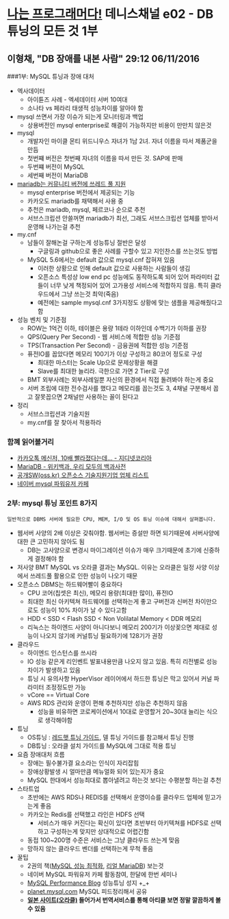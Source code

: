 # [나는 프로그래머다!](http://pod.ssenhosting.com/rss/programmer/iamprogram.xml) 데니스채널 e02 - DB 튜닝의 모든 것 1부

## 이형채, "DB 장애를 내본 사람"	29:12 06/11/2016

###1부: MySQL 튜닝과 장애 대처

* 엑사데이터
	* 아이튠즈 사례 - 엑세데이터 서버 10여대
	* 소나타 vs 페라리 태생적 성능차이를 알아야 함
* mysql 쓰면서 가장 이슈가 되는게 모니터링과 백업 
	* 상용버전인 mysql enterprise로 해결이 가능하지만 비용이 만만치 않은것
* mysql
	* 개발자인 마이클 몬티 위드니우스 자녀가 1남 2녀. 자녀 이름을 따서 제품군을 만듬
	* 첫번쨰 버전은 첫번째 자녀의 이름을 따서 만든 것. SAP에 판매
	* 두번쨰 버전이 MySQL
	* 세번째 버전이 MariaDB
* [mariadb는 커뮤니티 버전에 쓰레드 풀 지원](https://mariadb.com/kb/ko/mariadb-vs-mysql-features/)
	* mysql enterprise 버전에서 제공되는 기능
	* 카카오도 mariadb를 채택해서 사용 중
	* 추천은 mariadb, mysql, 페르코나 순으로 추천
	* 서브스크립션 안쓸꺼면 mariadb가 최선, 그래도 서브스크립션 업체를 받아서 운영해 나가는걸 추천
* my.cnf
	* 남들이 잘해논걸 구하는게 성능튜닝 절반은 달성
		* 구글링과 github으로 좋은 사례를 구할수 있고 지인찬스를 쓰는것도 방법
	* MySQL 5.6에서는 default 값으로 mysql.cnf 잡혀져 있음
		* 이러한 상황으로 인해 default 값으로 사용하는 사람들이 생김
		* 오픈소스 특성상 low end pc 성능에도 동작하도록 되어 있어 파라미터 값들이 너무 낮게 책정되어 있어 고가용성 서비스에 적합하지 않음. 특히 클라우드에서 그냥 쓰는것 최악(죽음)
		* 예전에는 sample mysql.cnf 3가지정도 상황에 맞는 샘플을 제공해줬다고 함
* 성능 벤치 및 기준점
	* ROW는 1억건 이하, 테이블은 용량 1테라 이하인데 수백기가 이하를 권장
	* QPS(Query Per Second) - 웹 서비스에 적합한 성능 기준점
	* TPS(Transaction Per Second) - 금융권에 적합한 성능 기준점
	* 퓨전IO를 꼽았다면 메모리 100기가 이상 구성하고 80코어 정도로 구성
		* 최대한 마스터는 Scale Up으로 문제상황을 해결
		* Slave를 최대한 늘리라. 극한으로 가면 2 Tier로 구성
	* BMT 외부사례는 외부사례일뿐 자신의 환경에서 직접 돌려봐야 하는게 중요
	* 서버 조립에 대한 전수검사를 했다고 메모리를 꼽는것도 3, 4채널 구분해서 꼽고 잘못꼽으면 2채널만 사용하는 꼴이 된다고
* 정리
	* 서브스크립션과 기술지원
	* my.cnf를 잘 찾아서 적용하라

### 함꼐 읽어볼거리
* [카카오톡 메신저, 10배 빨라졌다는데… - 지디넷코리아](http://www.zdnet.co.kr/news/news_view.asp?artice_id=20130904102343&type=xml)
* [MariaDB - 위키백과, 우리 모두의 백과사전](https://ko.wikipedia.org/wiki/MariaDB)
* [공개SW(oss.kr) 오픈소스 기술지원기업 업체 리스트](http://www.oss.kr/oss_techsupportlist)
* [네이버 mysql 파워유저 카페](http://cafe.naver.com/mysqlpg)

### 2부: mysql 튜닝 포인트 8가지
```일반적으로 DBMS 서버에 필요한 CPU, MEM, I/O 및 OS 튜닝 이슈에 대해서 살펴봅니다.```

* 웹서버 사양의 2배 이상은 갖춰야함. 웹서버는 증설만 하면 되기때문에 서버사양에 대한 큰 고민하지 않아도 됨
	* DB는 고사양으로 변경시 마이그레이션 이슈가 매우 크기때문에 초기에 신중하게 결정해야 함
* 저사양 BMT MySQL vs 오라클 결과는 MySQL. 이유는 오라클은 일정 사양 이상에서 쓰레드풀 활용으로 인한 성능이 나오기 때문
* 오픈소스 DBMS는 하드웨어빨이 중요하다
	* CPU 코어(칩셋은 최신), 메모리 용량(최대한 많이), 퓨전IO
	* 최대한 최신 아키텍쳐 하드웨어를 선택하는게 좋고 구버전과 신버전 차이만으로도 성능이 10% 차이가 날 수 있다고함
	* HDD < SSD < Flash SSD < Non Volilatal Memory < DDR 메모리
	* 리눅스는 하이엔드 사양이 아니다보니 메모리 200기가 이상꽂으면 제대로 성능이 나오지 않기에 커널튜닝 필요하기에 128기가 권장
* 클라우드
	* 하이엔드 인스턴스를 쓰시라
	* IO 성능 같은게 리인벤트 발표내용만큼 나오지 않고 있음. 특히 리전별로 성능차이가 발생하고 있음
	* 튜닝 시 유의사항 HyperVisor 레이어에서 하드한 튜닝은 막고 있어서 커널 파라미터 조정정도만 가능
	* vCore == Virtual Core
	* AWS RDS 관리와 운영이 편해 추천하지만 성능은 추천하지 않음
		* 성능을 비유하면 코로케이션에서 10대로 운영할거 20~30대 늘리는 식으로 생각해야함
* 튜닝
	* OS튜닝 : [레드햇 튜닝 가이드](https://access.redhat.com/documentation/en-US/Red_Hat_Enterprise_Linux/7/pdf/Performance_Tuning_Guide/Red_Hat_Enterprise_Linux-7-Performance_Tuning_Guide-en-US.pdf), 델 튜닝 가이드를 참고해서 튜닝 진행
	* DB튜닝 : 오라클 설치 가이드를 MySQL에 그대로 적용 튜닝
* 요즘 장애대처 흐름
	* 장애는 필수불가결 요소라는 인식이 자리잡힘
	* 장애상황발생 시 얼마만큼 메뉴얼화 되어 있는지가 중요
	* MySQL 한대에서 성능최대로 뽑아낼려고 하는것 보다는 수평분할 하는걸 추천
* 스타트업
	* 초반에는 AWS RDS나 REDIS를 선택해서 운영이슈를 클라우드 업체에 믿고가는게 좋음
	* 카카오는 Redis를 선택했고 라인은 HDFS 선택
		* 서비스가 매우 커진다는 확신이 있다면 초반부터 아키텍쳐를 HDFS로 선택하고 구성하는게 맞지만 상대적으로 어렵긴함
	* 동접 100~200명 수준은 서비스는 그냥 클라우드 쓰는게 맞음
	* 망하지 않는 클라우드 벤더를 선택하는게 무척 좋음
* 꿀팁
	* 2권의 책([MySQL 성능 최적화](http://www.yes24.com/24/Goods/4348383?Acode=101), [리얼 MariaDB](http://www.yes24.com/24/goods/12653486)) 보는것
	* 네이버 MySQL 파워유저 카페 활동참여, 한달에 한번 세미나
	* [MySQL Performance Blog](https://www.percona.com/blog/) 성능튜닝 성지 +_+
	* [planet.mysql.com](http://planet.mysql.com/) MySQL 피드정리해서 공유
	* **[일본 사이트(오라클)](http://www-jp.mysql.com/) 들어가서 번역서비스를 통해 아티클 보면 정말 깔끔하게 볼 수 있음** 